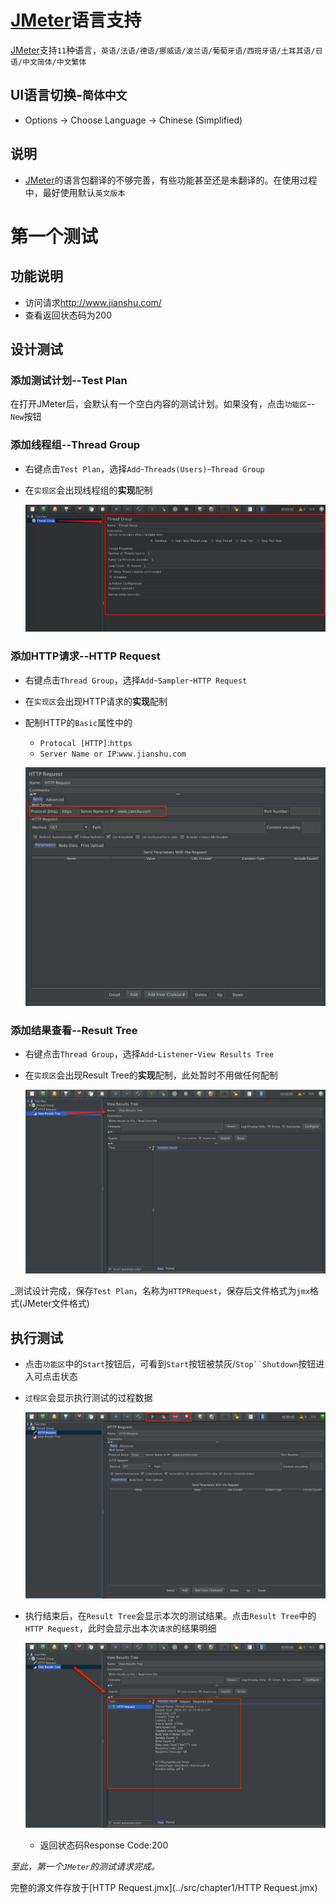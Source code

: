 # [JMeter](http://jmeter.apache.org/)语言支持

[JMeter](http://jmeter.apache.org/)支持`11`种语言，`英语/法语/德语/挪威语/波兰语/葡萄牙语/西班牙语/土耳其语/日语/中文简体/中文繁体`

## UI语言切换-`简体中文`

- Options -> Choose Language -> Chinese (Simplified)

## 说明

- [JMeter](http://jmeter.apache.org/)的语言包翻译的不够完善，有些功能甚至还是未翻译的。在使用过程中，最好使用默认`英文版本`

# 第一个测试

## 功能说明

- 访问请求<http://www.jianshu.com/>
- 查看返回状态码为200

## 设计测试

### 添加测试计划--Test Plan

在打开JMeter后，会默认有一个空白内容的测试计划。如果没有，点击`功能区`--`New`按钮

### 添加线程组--Thread Group

- 右键点击`Test Plan`，选择`Add`-`Threads(Users)`-`Thread Group`

- 在`实现区`会出现线程组的**实现**配制

  ![线程组配制](../img/chapter1/ThreadGroup-Config.png)

### 添加HTTP请求--HTTP Request

- 右键点击`Thread Group`，选择`Add`-`Sampler`-`HTTP Request`

- 在`实现区`会出现HTTP请求的**实现**配制

- 配制HTTP的`Basic`属性中的
    - `Protocal [HTTP]`:`https`
    - `Server Name or IP`:`www.jianshu.com`

  ![](../img/chapter1/HttpRequest-Config.png)

### 添加结果查看--Result Tree

- 右键点击`Thread Group`，选择`Add`-`Listener`-`View Results Tree` 

- 在`实现区`会出现Result Tree的**实现**配制，此处暂时不用做任何配制

  ![](../img/chapter1/ResultTree-Config.png)

_测试设计完成，保存`Test Plan`，名称为`HTTPRequest`，保存后文件格式为`jmx`格式(JMeter文件格式)

## 执行测试

- 点击`功能区`中的`Start`按钮后，可看到`Start`按钮被禁灰/`Stop``Shutdown`按钮进入可点击状态
- `过程区`会显示执行测试的过程数据

  ![](../img/chapter1/ExecuteProgress.png)

- 执行结束后，在`Result Tree`会显示本次的测试结果。点击`Result Tree`中的`HTTP Request`，此时会显示出本次`请求`的结果明细

  ![](../img/chapter1/ResultTree-Result.png)

  - 返回状态码Response Code:200

_至此，第一个`JMeter`的测试请求完成。_

完整的源文件存放于[HTTP Request.jmx](../src/chapter1/HTTP Request.jmx)
